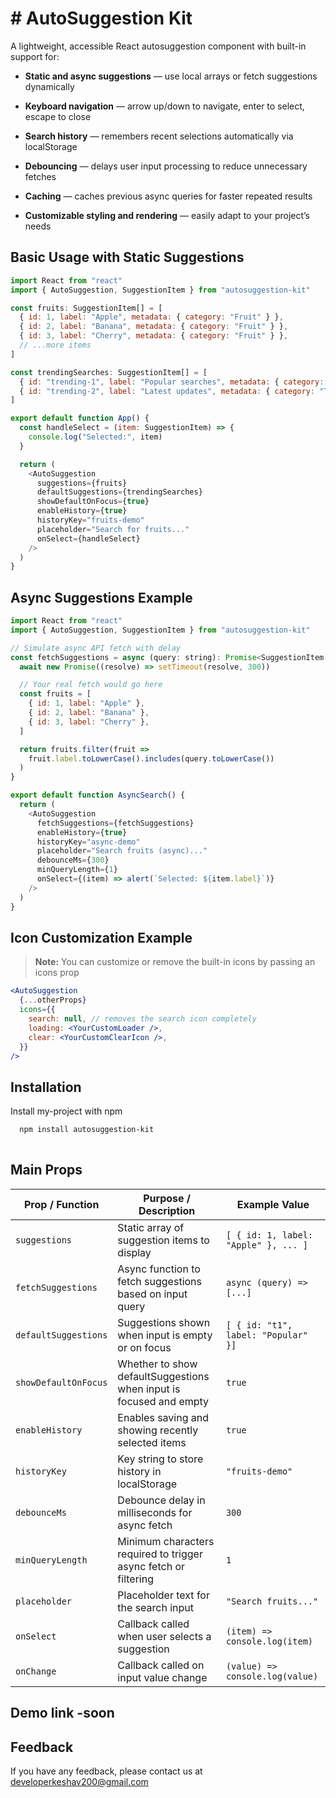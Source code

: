 
# # AutoSuggestion Kit

A lightweight, accessible React autosuggestion component with built-in support for:

-   **Static and async suggestions**  — use local arrays or fetch suggestions dynamically
    
-   **Keyboard navigation**  — arrow up/down to navigate, enter to select, escape to close
    
-   **Search history**  — remembers recent selections automatically via localStorage
    
-   **Debouncing**  — delays user input processing to reduce unnecessary fetches
    
-   **Caching**  — caches previous async queries for faster repeated results
    
-   **Customizable styling and rendering**  — easily adapt to your project’s needs



## Basic Usage with Static Suggestions

```javascript
import React from "react"
import { AutoSuggestion, SuggestionItem } from "autosuggestion-kit"

const fruits: SuggestionItem[] = [
  { id: 1, label: "Apple", metadata: { category: "Fruit" } },
  { id: 2, label: "Banana", metadata: { category: "Fruit" } },
  { id: 3, label: "Cherry", metadata: { category: "Fruit" } },
  // ...more items
]

const trendingSearches: SuggestionItem[] = [
  { id: "trending-1", label: "Popular searches", metadata: { category: "Trending" } },
  { id: "trending-2", label: "Latest updates", metadata: { category: "Trending" } },
]

export default function App() {
  const handleSelect = (item: SuggestionItem) => {
    console.log("Selected:", item)
  }

  return (
    <AutoSuggestion
      suggestions={fruits}
      defaultSuggestions={trendingSearches}
      showDefaultOnFocus={true}
      enableHistory={true}
      historyKey="fruits-demo"
      placeholder="Search for fruits..."
      onSelect={handleSelect}
    />
  )
}

```

## Async Suggestions Example
```javascript
import React from "react"
import { AutoSuggestion, SuggestionItem } from "autosuggestion-kit"

// Simulate async API fetch with delay
const fetchSuggestions = async (query: string): Promise<SuggestionItem[]> => {
  await new Promise((resolve) => setTimeout(resolve, 300))

  // Your real fetch would go here
  const fruits = [
    { id: 1, label: "Apple" },
    { id: 2, label: "Banana" },
    { id: 3, label: "Cherry" },
  ]

  return fruits.filter(fruit =>
    fruit.label.toLowerCase().includes(query.toLowerCase())
  )
}

export default function AsyncSearch() {
  return (
    <AutoSuggestion
      fetchSuggestions={fetchSuggestions}
      enableHistory={true}
      historyKey="async-demo"
      placeholder="Search fruits (async)..."
      debounceMs={300}
      minQueryLength={1}
      onSelect={(item) => alert(`Selected: ${item.label}`)}
    />
  )
}

```
## Icon Customization Example
> **Note:** You can customize or remove the built-in icons by passing an icons prop
```jsx
<AutoSuggestion
  {...otherProps}
  icons={{
    search: null, // removes the search icon completely
    loading: <YourCustomLoader />,
    clear: <YourCustomClearIcon />,
  }}
/>
```

## Installation
Install my-project with npm

```bash
  npm install autosuggestion-kit
  
```
## Main Props

| Prop / Function       | Purpose / Description                                              | Example Value                       |
|----------------------|-------------------------------------------------------------------|-----------------------------------|
| `suggestions`         | Static array of suggestion items to display                      | `[ { id: 1, label: "Apple" }, ... ]` |
| `fetchSuggestions`    | Async function to fetch suggestions based on input query        | `async (query) => [...]`           |
| `defaultSuggestions`  | Suggestions shown when input is empty or on focus                | `[ { id: "t1", label: "Popular" }]` |
| `showDefaultOnFocus`  | Whether to show defaultSuggestions when input is focused and empty | `true`                            |
| `enableHistory`       | Enables saving and showing recently selected items               | `true`                            |
| `historyKey`          | Key string to store history in localStorage                      | `"fruits-demo"`                   |
| `debounceMs`          | Debounce delay in milliseconds for async fetch                   | `300`                            |
| `minQueryLength`      | Minimum characters required to trigger async fetch or filtering | `1`                              |
| `placeholder`         | Placeholder text for the search input                            | `"Search fruits..."`              |
| `onSelect`            | Callback called when user selects a suggestion                   | `(item) => console.log(item)`     |
| `onChange`            | Callback called on input value change                            | `(value) => console.log(value)`   |


## Demo link -soon
 
## Feedback

If you have any feedback, please contact us at developerkeshav200@gmail.com

